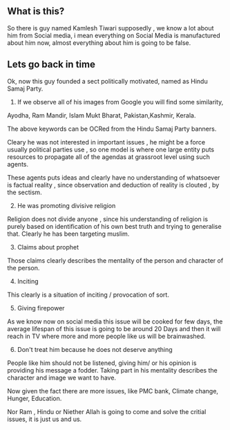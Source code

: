 ## What is this?

So there is guy named Kamlesh Tiwari supposedly , we know a lot about him from Social media, i mean everything on Social Media is manufactured about him now, almost everything about him is going to be false.


## Lets go back in time 

Ok, now this guy founded a sect politically motivated, named as Hindu Samaj Party. 

1. If we observe all of his images from Google you will find some similarity, 

Ayodha, Ram Mandir, Islam Mukt Bharat, Pakistan,Kashmir, Kerala.

The above keywords can be OCRed from the Hindu Samaj Party banners.

Cleary he was not interested in important issues , he might be a force usually political parties use , so one model is where one large entity 
puts resources to propagate all of the agendas at grassroot level using such agents.

These agents puts ideas and clearly have no understanding of whatsoever is factual reality , since observation and deduction of reality is clouted , by the sectism.

2. He was promoting divisive religion 

Religion does not divide anyone , since his understanding of religion is purely based on identification of his own best truth and trying to generalise that. Clearly he has been 
targeting muslim. 

3. Claims about prophet

Those claims clearly describes the mentality of the person and character of the person.

4. Inciting 

This clearly is a situation of inciting / provocation of sort.

5. Giving firepower 

As we know now on social media this issue will be cooked for few days, the average lifespan of this issue is going to be around 20 Days and then it will reach in TV where more
and more people like us will be brainwashed.

6. Don't treat him because he does not deserve anything

People like him should not be listened, giving him/ or his opinion is providing his message a fodder. Taking part in his mentality describes the character and image we want to have.


Now given the fact there are more issues, like PMC bank, Climate change, Hunger, Education. 

Nor Ram , Hindu or Niether Allah is going to come and solve the critial issues, it is just us and us.


  
